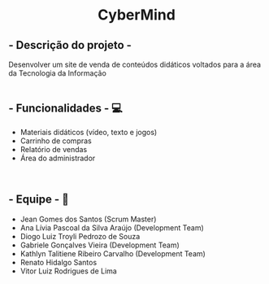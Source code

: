 
<h1 align="center">CyberMind</h1>

## - Descrição do projeto -
Desenvolver um site de venda de conteúdos didáticos voltados para a área da Tecnologia da Informação
<br />
<br />

## - Funcionalidades - :computer:
* Materiais didáticos (vídeo, texto e jogos)
* Carrinho de compras
* Relatório de vendas
* Área do administrador

<br />

## - Equipe - :woman:

* Jean Gomes dos Santos (Scrum Master)
* Ana Lívia Pascoal da Silva Araújo (Development Team)
* Diogo Luiz Troyli Pedrozo de Souza
* Gabriele Gonçalves Vieira (Development Team)
* Kathlyn Talitiene Ribeiro Carvalho (Development Team)
* Renato Hidalgo Santos 
* Vitor Luiz Rodrigues de Lima

